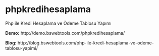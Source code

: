 # phpkredihesaplama
Php ile Kredi Hesaplama ve Ödeme Tablosu Yapımı
<p><strong>Demo:</strong> http://demo.bswebtools.com/phpkredihesaplama/</p>
<p><strong>Blog:</strong> http://blog.bswebtools.com/php-ile-kredi-hesaplama-ve-odeme-tablosu-yapimi/</p>
